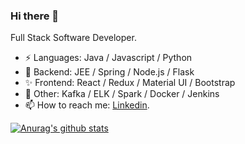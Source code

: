### Hi there 👋

<!--
**fahdarhalai/fahdarhalai** is a ✨ _special_ ✨ repository because its `README.md` (this file) appears on your GitHub profile.

Here are some ideas to get you started:

- 🔭 I’m currently working on ...
- 🌱 I’m currently learning ...
- 👯 I’m looking to collaborate on ...
- 🤔 I’m looking for help with ...
- 💬 Ask me about ...
- 📫 How to reach me: ...
- 😄 Pronouns: ...
- ⚡ Fun fact: ...
-->

Full Stack Software Developer.
- ⚡ Languages: Java / Javascript / Python 
- 🔭 Backend: JEE / Spring / Node.js / Flask
- ✨ Frontend: React / Redux / Material UI / Bootstrap
- 💬 Other: Kafka / ELK / Spark / Docker / Jenkins
- 📫 How to reach me: [Linkedin](https://www.linkedin.com/in/fahdarhalai/).

[![Anurag's github stats](https://github-readme-stats.vercel.app/api?username=fahdarhalai&show_icons=true&theme=radical)](https://github.com/anuraghazra/github-readme-stats)
